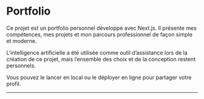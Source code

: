 # Portfolio

Ce projet est un portfolio personnel développé avec Next.js. Il présente mes compétences, mes projets et mon parcours professionnel de façon simple et moderne.

L’intelligence artificielle a été utilisée comme outil d’assistance lors de la création de ce projet, mais l’ensemble des choix et de la conception restent personnels.

Vous pouvez le lancer en local ou le déployer en ligne pour partager votre profil.

---
